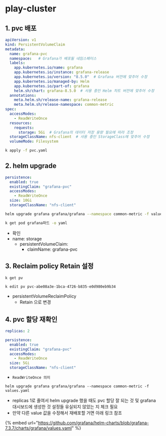 # play-cluster

## 1. pvc 배포

```yaml
apiVersion: v1
kind: PersistentVolumeClaim
metadata:
  name: grafana-pvc
  namespace:   # Grafana가 배포될 네임스페이스
  labels:
    app.kubernetes.io/name: grafana
    app.kubernetes.io/instance: grafana-release
    app.kubernetes.io/version: "8.5.0"  # Grafana 버전에 맞추어 수정
    app.kubernetes.io/managed-by: Helm
    app.kubernetes.io/part-of: grafana
    helm.sh/chart: grafana-8.5.0  # 사용 중인 Helm 차트 버전에 맞추어 수정
  annotations:
    meta.helm.sh/release-name: grafana-release
    meta.helm.sh/release-namespace: common-metric
spec:
  accessModes:
    - ReadWriteOnce
  resources:
    requests:
      storage: 5Gi  # Grafana의 데이터 저장 용량 필요에 따라 조정
  storageClassName: nfs-client  # 사용 중인 StorageClass에 맞추어 수정
  volumeMode: Filesystem
```

```bash
k apply -f pvc.yaml
```



## 2. helm upgrade

```yaml
persistence:
  enabled: true
  existingClaim: "grafana-pvc"
  accessModes:
    - ReadWriteOnce
  size: 10Gi
  storageClassName: "nfs-client"
```

```bash
helm upgrade grafana grafana/grafana --namespace common-metric -f values.yaml
```

```bash
k get pod grafana파드 -o yaml
```

* 확인
* name: storage
  * persistentVolumeClaim:&#x20;
    * claimName: grafana-pvc

## 3. Reclaim policy Retain 설정

```bash
k get pv
```

```bash
k edit pv pvc-abe08a3e-1bca-4726-b835-e0d980eb9b34
```

* persistentVolumeReclaimPolicy
  * Retain 으로 변경

## 4. pvc 할당 재확인

```yaml
replicas: 2

persistence:
  enabled: true
  existingClaim: "grafana-pvc"
  accessModes:
    - ReadWriteOnce
  size: 5Gi
  storageClassName: "nfs-client"
```

* ```
  ReadWriteOnce 의미
  ```

```
helm upgrade grafana grafana/grafana --namespace common-metric -f values.yaml
```

* replicas 1로 줄여서 helm upgrade 했을 때도 pvc 할당 잘 되는 것 및 grafana 대시보드에 생성한 것 설정들 유실되지 않았는 지 체크 필요
* 만약 다른 value 값을 수정해서 재배포할 거면 아래 링크 참조

{% embed url="https://github.com/grafana/helm-charts/blob/grafana-7.3.7/charts/grafana/values.yaml" %}
